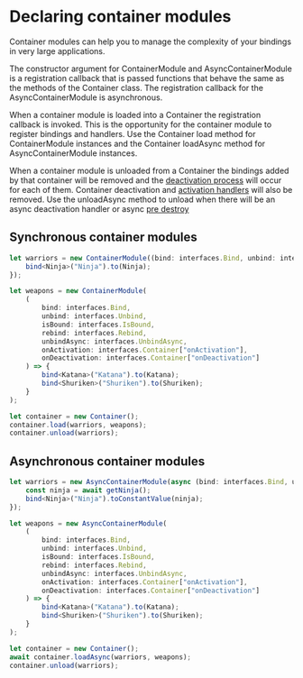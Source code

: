 # Declaring container modules

Container modules can help you to manage the complexity of your bindings in very large applications.

The constructor argument for ContainerModule and AsyncContainerModule is a registration callback that is passed functions that behave the same as the methods of the Container class.  The registration callback for the AsyncContainerModule is asynchronous.

When a container module is loaded into a Container the registration callback is invoked.  This is the opportunity for the container module to register bindings and handlers.  Use the Container load method for ContainerModule instances and the Container loadAsync method for AsyncContainerModule instances.

When a container module is unloaded from a Container the bindings added by that container will be removed and the [deactivation process](https://github.com/inversify/InversifyJS/blob/master/wiki/deactivation_handler.md) will occur for each of them.  Container deactivation and [activation handlers](https://github.com/inversify/InversifyJS/blob/master/wiki/activation_handler.md) will also be removed.
Use the unloadAsync method to unload when there will be an async deactivation handler or async [pre destroy](https://github.com/inversify/InversifyJS/blob/master/wiki/pre_destroy.md) 

## Synchronous container modules

```ts
let warriors = new ContainerModule((bind: interfaces.Bind, unbind: interfaces.Unbind) => {
    bind<Ninja>("Ninja").to(Ninja);
});

let weapons = new ContainerModule(
    (
        bind: interfaces.Bind,
        unbind: interfaces.Unbind,
        isBound: interfaces.IsBound,
        rebind: interfaces.Rebind,
        unbindAsync: interfaces.UnbindAsync,
        onActivation: interfaces.Container["onActivation"],
        onDeactivation: interfaces.Container["onDeactivation"]
    ) => {
        bind<Katana>("Katana").to(Katana);
        bind<Shuriken>("Shuriken").to(Shuriken);
    }
);

let container = new Container();
container.load(warriors, weapons);
container.unload(warriors);
```

## Asynchronous container modules

```ts
let warriors = new AsyncContainerModule(async (bind: interfaces.Bind, unbind: interfaces.Unbind) => {
    const ninja = await getNinja();
    bind<Ninja>("Ninja").toConstantValue(ninja);
});

let weapons = new AsyncContainerModule(
    (
        bind: interfaces.Bind,
        unbind: interfaces.Unbind,
        isBound: interfaces.IsBound,
        rebind: interfaces.Rebind,
        unbindAsync: interfaces.UnbindAsync,
        onActivation: interfaces.Container["onActivation"],
        onDeactivation: interfaces.Container["onDeactivation"]
    ) => {
        bind<Katana>("Katana").to(Katana);
        bind<Shuriken>("Shuriken").to(Shuriken);
    }
);

let container = new Container();
await container.loadAsync(warriors, weapons);
container.unload(warriors);
```
